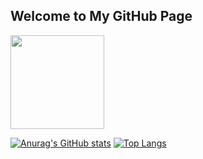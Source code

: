 ## Welcome to My GitHub Page
<img align="center" src="https://avatars.githubusercontent.com/u/21143857?v=4" width="150" style="border-radius=100%">

[![Anurag's GitHub stats](https://github-readme-stats.vercel.app/api?username=gitipasand&count_private=true)](https://github.com/gitipasand/github-readme-stats)
[![Top Langs](https://github-readme-stats.vercel.app/api/top-langs/?username=gitipasand)](https://github.com/gitipasand/github-readme-stats)
